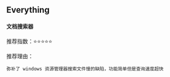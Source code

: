 ## Everything

#### 文档搜索器

推荐指数：⭐⭐⭐⭐⭐

推荐理由：

    弥补了 windows 资源管理器搜索文件慢的缺陷，功能简单但是查询速度超快
























